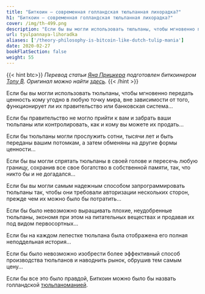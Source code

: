 ```yaml
---
title: "Биткоин — современная голландская тюльпанная лихорадка?"
h1: "Биткоин — современная голландская тюльпанная лихорадка?"
cover: /img/th-499.png
description: "Если бы вы могли использовать тюльпаны, чтобы мгновенно передать ценность кому угодно в любую точку мира, вне зависимости от того, функционирует ли их правительство или банковская система..."
url: tyulpannaya-lihoradka
aliases: ['/theory-philosophy-is-bitcoin-like-dutch-tulip-mania']
date: 2020-02-27
bookFlatSection: false
weight: 55
---
```


{{< hint btc>}}
_Перевод статьи [Яна Прицкера](https://twitter.com/skwp) подготовлен биткоинером [Tony ₿](https://t.me/joinchat/AAAAAEXxA-kobO59HGoQjg). Оригинал можно найти [здесь](https://www.swanbitcoin.com/is-bitcoin-like-the-dutch-tulip-bubble)._
{{< /hint >}}

Если бы вы могли использовать тюльпаны, чтобы мгновенно передать ценность кому угодно в любую точку мира, вне зависимости от того, функционирует ли их правительство или банковская система…

Если бы правительство не могло прийти к вам и забрать ваши тюльпаны или контролировать, как и кому вы можете их продать…

Если бы тюльпаны могли прослужить сотни, тысячи лет и быть переданы вашим потомкам, а затем обменяны на другие формы ценности…

Если бы вы могли спрятать тюльпаны в своей голове и пересечь любую границу, сохранив все свое богатство в собственной памяти, так, что никто бы и не догадался…

Если бы вы могли самым надежным способом запрограммировать тюльпаны так, чтобы они требовали авторизации нескольких сторон, прежде чем их можно было бы потратить…

Если бы было невозможно выращивать плохие, неудобренные тюльпаны, экономя при этом на питательных веществах и продавая их под видом первосортных…

Если бы на каждом лепестке тюльпана была отображена его полная неподдельная история…

Если бы было невозможно изобрести более эффективный способ производства тюльпанов и наводнить рынок, обрушив тем самым цену…

Если бы все это было правдой, Биткоин можно было бы назвать голландской [тюльпаноманией](https://ru.wikipedia.org/wiki/%D0%A2%D1%8E%D0%BB%D1%8C%D0%BF%D0%B0%D0%BD%D0%BE%D0%BC%D0%B0%D0%BD%D0%B8%D1%8F).